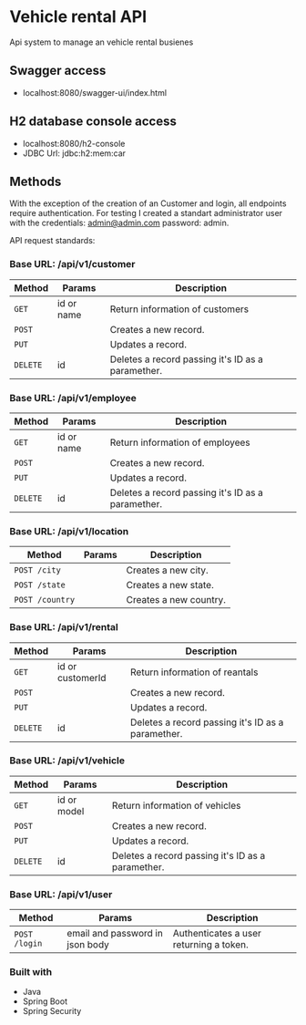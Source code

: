 # Vehicle rental API
Api system to manage an vehicle rental busienes

## Swagger access
- localhost:8080/swagger-ui/index.html

## H2 database console access
- localhost:8080/h2-console
- JDBC Url: jdbc:h2:mem:car

## Methods

With the exception of the creation of an Customer and login, all endpoints require authentication.
For testing I created a standart administrator user with the credentials: admin@admin.com password: admin.

API request standards:

### Base URL: /api/v1/customer

| Method | Params | Description |
|---|---|---|
| `GET` | id or name | Return information of customers |
| `POST` || Creates a new record. |
| `PUT` || Updates a record. |
| `DELETE` | id | Deletes a record passing it's ID as a paramether. |

### Base URL: /api/v1/employee

| Method | Params | Description |
|---|---|---|
| `GET` | id or name | Return information of employees|
| `POST` || Creates a new record. |
| `PUT` || Updates a record. |
| `DELETE` | id | Deletes a record passing it's ID as a paramether. |

### Base URL: /api/v1/location

| Method | Params | Description |
|---|---|---|
| `POST /city` || Creates a new city. |
| `POST /state` || Creates a new state. |
| `POST /country` || Creates a new country. |

### Base URL: /api/v1/rental

| Method | Params | Description |
|---|---|---|
| `GET` | id or customerId | Return information of reantals|
| `POST` || Creates a new record. |
| `PUT` || Updates a record. |
| `DELETE` | id | Deletes a record passing it's ID as a paramether. |

### Base URL: /api/v1/vehicle

| Method | Params | Description |
|---|---|---|
| `GET` | id or model | Return information of vehicles|
| `POST` || Creates a new record. |
| `PUT` || Updates a record. |
| `DELETE` | id | Deletes a record passing it's ID as a paramether. |

### Base URL: /api/v1/user

| Method | Params | Description |
|---|---|---|
| `POST /login` | email and password in json body| Authenticates a user returning a token. |


### Built with

- Java
- Spring Boot
- Spring Security

